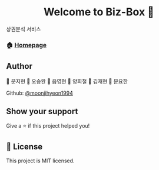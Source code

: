 <h1 align="center">Welcome to Biz-Box 👋</h1>

<p>

</p>

 상권분석 서비스



### 🏠 [Homepage](asdf)



## Author

👤 문지현
👤 오승완
👤 음영현
👤 양희철
👤 김재현
👤 문요한



Github: [@moonjihyeon1994](https://github.com/moonjihyeon1994)



## Show your support

Give a ⭐️ if this project helped you!

## 📝 License

This project is MIT licensed.
